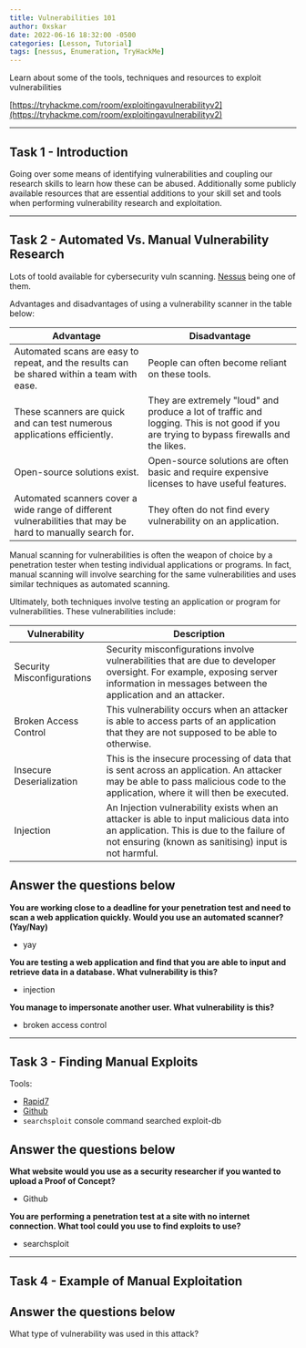 ```yaml
---
title: Vulnerabilities 101
author: 0xskar
date: 2022-06-16 18:32:00 -0500
categories: [Lesson, Tutorial]
tags: [nessus, Enumeration, TryHackMe]
---
```


Learn about some of the tools, techniques and resources to exploit vulnerabilities

[https://tryhackme.com/room/exploitingavulnerabilityv2](https://tryhackme.com/room/exploitingavulnerabilityv2)

* * *

## Task 1 - Introduction

Going over some means of identifying vulnerabilities and coupling our research skills to learn how these can be abused. Additionally some publicly available resources that are essential additions to your skill set and tools when performing vulnerability research and exploitation.

* * * 

## Task 2 - Automated Vs. Manual Vulnerability Research

Lots of toold available for cybersecurity vuln scanning. [Nessus](https://www.tenable.com/products/nessus) being one of them.

Advantages and disadvantages of using a vulnerability scanner in the table below:

| Advantage | Disadvantage |
|-----------|--------------|
| Automated scans are easy to repeat, and the results can be shared within a team with ease. | People can often become reliant on these tools. |
| These scanners are quick and can test numerous applications efficiently. | They are extremely "loud" and produce a lot of traffic and logging. This is not good if you are trying to bypass firewalls and the likes. |
| Open-source solutions exist. | Open-source solutions are often basic and require expensive licenses to have useful features. |
| Automated scanners cover a wide range of different vulnerabilities that may be hard to manually search for. | They often do not find every vulnerability on an application. |

Manual scanning for vulnerabilities is often the weapon of choice by a penetration tester when testing individual applications or programs. In fact, manual scanning will involve searching for the same vulnerabilities and uses similar techniques as automated scanning.

Ultimately, both techniques involve testing an application or program for vulnerabilities. These vulnerabilities include:

| Vulnerability	| Description |
|---------------|-------------|
| Security Misconfigurations | Security misconfigurations involve vulnerabilities that are due to developer oversight. For example, exposing server information in messages between the application and an attacker. |
| Broken Access Control	| This vulnerability occurs when an attacker is able to access parts of an application that they are not supposed to be able to otherwise. |
| Insecure Deserialization | This is the insecure processing of data that is sent across an application. An attacker may be able to pass malicious code to the application, where it will then be executed. |
| Injection	| An Injection vulnerability exists when an attacker is able to input malicious data into an application. This is due to the failure of not ensuring (known as sanitising) input is not harmful. |

##   Answer the questions below

**You are working close to a deadline for your penetration test and need to scan a web application quickly. Would you use an automated scanner? (Yay/Nay)**

- yay

**You are testing a web application and find that you are able to input and retrieve data in a database.  What vulnerability is this?**

- injection

**You manage to impersonate another user. What vulnerability is this?**

- broken access control

* * * 

## Task 3 - Finding Manual Exploits 

Tools: 

- [Rapid7](https://www.rapid7.com/db/)
- [Github](https://github.com)
- ``searchsploit`` console command searched exploit-db

##   Answer the questions below

**What website would you use as a security researcher if you wanted to upload a Proof of Concept?**

- Github

**You are performing a penetration test at a site with no internet connection. What tool could you use to find exploits to use?**

- searchsploit

* * * 

## Task 4 - Example of Manual Exploitation 

##   Answer the questions below

What type of vulnerability was used in this attack?


















